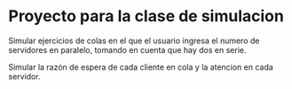# Proyecto para la clase de simulacion

Simular ejercicios de colas en el que el usuario ingresa el numero de servidores en paralelo, tomando en cuenta que hay dos en serie.

Simular la razón de espera de cada cliente en cola y la atencion en cada servidor.